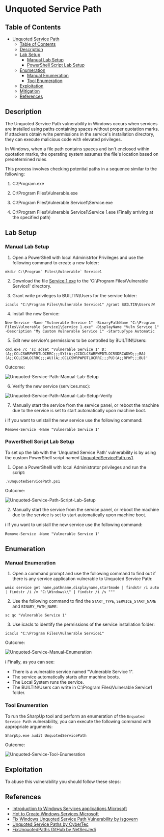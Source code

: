 # Unquoted Service Path

## Table of Contents

- [Unquoted Service Path](#unquoted-service-path)
  - [Table of Contents](#table-of-contents)
  - [Description](#description)
  - [Lab Setup](#lab-setup)
    - [Manual Lab Setup](#manual-lab-setup)
    - [PowerShell Script Lab Setup](#powershell-script-lab-setup)
  - [Enumeration](#enumeration)
    - [Manual Enumeration](#manual-enumeration)
    - [Tool Enumeration](#tool-enumeration)
  - [Exploitation](#exploitation)
  - [Mitigation](#mitigation)
  - [References](#references)

## Description

The Unquoted Service Path vulnerability in Windows occurs when services are installed using paths containing spaces without proper quotation marks. If attackers obtain write permissions in the service's installation directory, they can execute malicious code with elevated privileges.

In Windows, when a file path contains spaces and isn't enclosed within quotation marks, the operating system assumes the file's location based on predetermined rules.

This process involves checking potential paths in a sequence similar to the following:

1) C:\Program.exe

2) C:\Program Files\Vulnerable.exe

3) C:\Program Files\Vulnerable Service1\Service.exe

4) C:\Program Files\Vulnerable Service1\Service 1.exe (Finally arriving at the specified path)

## Lab Setup

### Manual Lab Setup

1) Open a PowerShell with local Administrtor Privileges and use the following command to create a new folder:

```
mkdir C:\Program` Files\Vulnerable` Service1
```

2) Download the file [Service 1.exe](/Lab-Setup-Binary/Service%201.exe) to the 'C:\Program Files\Vulnerable Service1' directory.

3) Grant write privileges to BUILTIN\Users for the service folder:

```
icacls "C:\Program Files\Vulnerable Service1" /grant BUILTIN\Users:W
```

4) Install the new Service:

```
New-Service -Name "Vulnerable Service 1" -BinaryPathName "C:\Program Files\Vulnerable Service1\Service 1.exe" -DisplayName "Vuln Service 1" -Description "My Custom Vulnerable Service 1" -StartupType Automatic
```

5) Edit new service's permissions to be controlled by BUILTIN\Users:

```
cmd.exe /c 'sc sdset "Vulnerable Service 1" D:(A;;CCLCSWRPWPDTLOCRRC;;;SY)(A;;CCDCLCSWRPWPDTLOCRSDRCWDWO;;;BA)(A;;CCLCSWLOCRRC;;;AU)(A;;CCLCSWRPWPDTLOCRRC;;;PU)(A;;RPWP;;;BU)'
```

Outcome:

![Unquoted-Service-Path-Manual-Lab-Setup](/Pictures/Unquoted-Service-Path-Manual-Lab-Setup.png)

6) Verify the new service (services.msc):

![Unquoted-Service-Path-Manual-Lab-Setup-Verify](/Pictures/Unquoted-Service-Path-Manual-Lab-Setup-Verify.png)

7) Manually start the service from the service panel, or reboot the machine due to the service is set to start automatically upon machine boot.

:information_source: If you want to unistall the new service use the following command:

```
Remove-Service -Name "Vulnerable Service 1"
```

### PowerShell Script Lab Setup

To set up the lab with the 'Unquoted Service Path' vulnerability is by using the custom PowerShell script named [UnquotedServicePath.ps1](/Lab-Setup-Scripts/UnquotedServicePath.ps1).

1) Open a PowerShelll with local Administrator privileges and run the script:

```
.\UnquotedServicePath.ps1
```

Outcome:

![Unquoted-Service-Path-Script-Lab-Setup](/Pictures/Unquoted-Service-Path-Script-Lab-Setup.png)

2) Manually start the service from the service panel, or reboot the machine due to the service is set to start automatically upon machine boot.

:information_source: If you want to unistall the new service use the following command:

```
Remove-Service -Name "Vulnerable Service 1"
```

## Enumeration

### Manual Enumeration

1) Open a command prompt and use the following command to find out if there is any service application vulnerable to Unquoted Service Path:

```
wmic service get name,pathname,displayname,startmode | findstr /i auto | findstr /i /v "C:\Windows\\" | findstr /i /v """
```

2) Use the following command to find the `START_TYPE`, `SERVICE_START_NAME` and `BINARY_PATH_NAME`:

```
sc qc "Vulnerable Service 1"
```

3) Use icacls to identify the permissions of the service installation folder:

```
icacls "C:\Program Files\Vulnerable Service1"
```

Outcome:

![Unquoted-Service-Manual-Enumeration](/Pictures/Unquoted-Service-Manual-Enumeration.png)

:information_source: Finally, as you can see: 

- There is a vulnerable service named "Vulnerable Service 1".
- The service automatically starts after machine boots.
- The Local System runs the service.
- The BUILTIN\Users can write in C:\Program Files\Vulnerable Service1 folder.

### Tool Enumeration

To run the SharpUp tool and perform an enumeration of the `Unquoted Service Path` vulnerability, you can execute the following command with appropriate arguments:

```
SharpUp.exe audit UnquotedServicePath
```

Outcome:

![Unquoted-Service-Tool-Enumeration](/Pictures/Unquoted-Service-Tool-Enumeration.png)

## Exploitation

To abuse this vulnerability you should follow these steps:

## References

- [Introduction to Windows Services applications Microsoft](https://learn.microsoft.com/en-us/dotnet/framework/windows-services/introduction-to-windows-service-applications)
- [Hot to Create Windows Services Microsoft](https://learn.microsoft.com/en-us/dotnet/framework/windows-services/how-to-create-windows-services)
- [Fix Windows Unquoted Service Path Vulnerability by isgovern](https://isgovern.com/blog/how-to-fix-the-windows-unquoted-service-path-vulnerability/)
- [Unquoted Service Paths by CyberTec](https://kb.cybertecsecurity.com/knowledge/unquoted-service-paths)
- [FixUnquotedPaths GitHub by NetSecJedi](https://github.com/NetSecJedi/FixUnquotedPaths)

